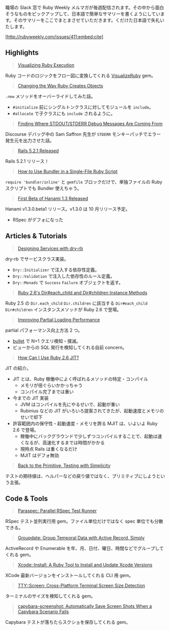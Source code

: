 職場の Slack 窓で Ruby Weekly メルマガが毎週配信されます。その中から面白そうなものをピックアップして、日本語で簡単なサマリーを書くようにしています。そのサマリーをここでまとまさせていただきます。くだけた日本語で失礼いたします。

[http://rubyweekly.com/issues/411:embed:cite]

## Highlights

> [Visualizing Ruby Execution](https://rubyweekly.com/link/51082/web)

Ruby コードのロジックをフロー図に変換してくれる [VisualizeRuby](https://github.com/zeisler/visualize_ruby) gem。

> [Changing the Way Ruby Creates Objects](https://rubyweekly.com/link/51081/web)

`.new` メソッドをオーバーライドしてみた話。

- `#initialize` 前にシングルトンクラスに対してモジュールを `include`。
- `#allocate` で子クラスにも `include` されるように。

> [Finding Where STDOUT/STDERR Debug Messages Are Coming From](https://rubyweekly.com/link/51086/web)

Discourse デバッグ中の Sam Saffron 先生が `STDERR` モンキーパッチでエラー発生元を出力させた話。

> [Rails 5.2.1 Released](https://rubyweekly.com/link/51087/web)

Rails 5.2.1 リリース！

> [How to Use Bundler in a Single-File Ruby Script](https://rubyweekly.com/link/51088/web)

`require 'bundler/inline'` と `gemfile` ブロックだけで、単独ファイルの Ruby スクリプトでも Bundler 使えちゃう。

> [First Beta of Hanami 1.3 Released](https://rubyweekly.com/link/51089/web)

Hanami v1.3.0.beta1 リリース。v1.3.0 は 10 月リリース予定。

- RSpec がデフォになった

## Articles & Tutorials

> [Designing Services with dry-rb](https://rubyweekly.com/link/51092/web)

dry-rb でサービスクラス実装。

- `Dry::Initializer` で注入する依存性定義。
- `Dry::Validation` で注入した依存性のルール定義。
- `Dry::Monads` で `Success` `Failure` オブジェクトを返す。

> [Ruby 2.6's Dir#each_child and Dir#children Instance Methods](https://rubyweekly.com/link/51093/web)

Ruby 2.5 の `Dir.each_child` `Dir.children` に該当する `Dir#each_child`
`Dir#children` インスタンスメソッドが Ruby 2.6 で登場。

> [Improving Partial Loading Performance](https://rubyweekly.com/link/51094/web)

partial パフォーマンス向上方法 2 つ。

- [bullet](https://github.com/flyerhzm/bullet) で N+1 クエリ検知・撲滅。
- ビューからの SQL 発行を検知してくれる自前 concern。

> [How Can I Use Ruby 2.6 JIT?](https://rubyweekly.com/link/51099/web)

JIT の紹介。

- JIT とは、Ruby 稼働中によく呼ばれるメソッドの特定・コンパイル
  - メモリが倍ぐらいかかっちゃう
  - コンパイル完了までは重い
- 今までの JIT 実装
  - JVM はコンパイルを先にやるせいで、起動が重い
  - Rubinius などの JIT がいろいろ提案されてきたが、起動速度とメモリのせいで却下
- 許容範囲内の保守性・起動速度・メモリを誇る MJIT は、いよいよ Ruby 2.6 で登場。
  - 稼働中にバックグラウンドで少しずつコンパイルすることで、起動は速くなるが、高速化するまでは時間がかかる
  - 現時点 Rails は重くなるだけ
  - MJIT はデフォ無効

> [Back to the Primitive. Testing with Simplicity](https://rubyweekly.com/link/51100/web)

テストの期待値は、ヘルパーなどの戻り値ではなく、プリミティブにしようという主張。

## Code & Tools

> [Paraspec: Parallel RSpec Test Runner](https://rubyweekly.com/link/51101/web)

RSpec テスト並列実行用 gem。ファイル単位だけではなく spec 単位でも分散できる。

> [Groupdate: Group Temporal Data with Active Record, Simply](https://rubyweekly.com/link/51103/web)

ActiveRecord や Enumerable を年、月、日付、曜日、時間などでグループしてくれる gem。

> [Xcode::Install: A Ruby Tool to Install and Update Xcode Versions](https://rubyweekly.com/link/51104/web)

XCode 最新バージョンをインストールしてくれる CLI 用 gem。

> [TTY::Screen: Cross-Platform Terminal Screen Size Detection](https://rubyweekly.com/link/51105/web)

ターミナルのサイズを検知してくれる gem。

> [capybara-screenshot: Automatically Save Screen Shots When a Capybara Scenario Fails](https://rubyweekly.com/link/51106/web)

Capybara テストが落ちたらスクショを保存してくれる gem。

